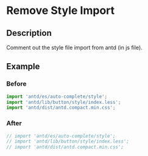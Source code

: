 # Remove Style Import

## Description

Comment out the style file import from antd (in js file).

## Example

### Before

```TypeScript
import 'antd/es/auto-complete/style';
import 'antd/lib/button/style/index.less';
import 'antd/dist/antd.compact.min.css';

```

### After

```TypeScript
// import 'antd/es/auto-complete/style';
// import 'antd/lib/button/style/index.less';
// import 'antd/dist/antd.compact.min.css';
```